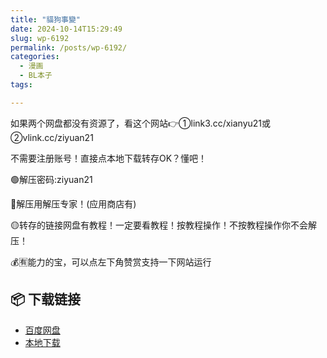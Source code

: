 ```yaml
---
title: "貓狗事變"
date: 2024-10-14T15:29:49
slug: wp-6192
permalink: /posts/wp-6192/
categories:
  - 漫画
  - BL本子
tags:

---
```


如果两个网盘都没有资源了，看这个网站👉①link3.cc/xianyu21或②vlink.cc/ziyuan21

不需要注册账号！直接点本地下载转存OK？懂吧！

🟢解压密码:ziyuan21

🔵解压用解压专家！(应用商店有)

🟡转存的链接网盘有教程！一定要看教程！按教程操作！不按教程操作你不会解压！

💰🈶能力的宝，可以点左下角赞赏支持一下网站运行

## 📦 下载链接
- [百度网盘](https://blziyuan21.com/pay-download/6192?key=cc0b6f65cb&down_id=0)
- [本地下载](https://blziyuan21.com/pay-download/6192?key=cc0b6f65cb&down_id=1)

